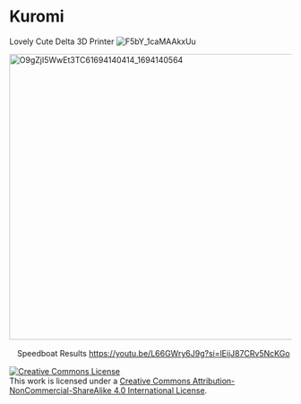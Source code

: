 # Kuromi
Lovely Cute Delta 3D Printer
![F5bY_1caMAAkxUu](https://github.com/oicchahan/Kuromi/assets/95489311/baa26351-4f3e-4712-89ca-dbf4fe181ed2)

<img width="509" alt="O9gZjI5WwEt3TC61694140414_1694140564" src="https://github.com/oicchahan/Kuromi/assets/95489311/4d7f48f8-ddf5-48d8-ab67-eb9b0bc36e7f">


　Speedboat Results
https://youtu.be/L66GWry6J9g?si=lEijJ87CRv5NcKGo




<a rel="license" href="http://creativecommons.org/licenses/by-nc-sa/4.0/"><img alt="Creative Commons License" style="border-width:0" src="https://i.creativecommons.org/l/by-nc-sa/4.0/88x31.png" /></a><br />This work is licensed under a <a rel="license" href="http://creativecommons.org/licenses/by-nc-sa/4.0/">Creative Commons Attribution-NonCommercial-ShareAlike 4.0 International License</a>.
